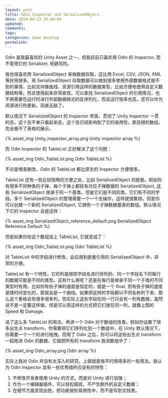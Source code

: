 ```yaml
---
layout: post
title: Odin Inspector and SerializedObject.
date: 2019-04-23 19:40:04
updated:
comments:
tags:
categories: Game Develop
permalink:
---
```


Odin 是我最喜欢的 Unity Asset 之一，但我目前只喜欢用 Odin 的 Inspector, 而不爱用它的 Serializer, 规避风险。

<!--more-->

我也很喜欢用 SerializedObject 来做数据存取，这比用 Excel, CSV, JSON, XML 等好用很多。用 SerializedObject 存取数据可以做到很多使用外部数据格式做不到的事情，比如支持像曲线、资源引用这样的数据类型，比如方便地使用自定义数据结构等。而且使用起来非常直观，可以查找 SerializedObject 的引用情况，也不再需要在运行时进行外部数据格式的反序列化，而且运行效率也高，还可以作为资源进行热更新。简直无敌了。

默认情况下 SerializedObject 的 Inspector 界面，贯彻了 Unity Inspector 一贯的丑。这个丑不单只看起来丑，这个丑已经影响到了它的易用性。那丑陋的数组，完全做不了表格的展示。

{% asset_img Unity_inspector_array.png Unity inspector array %}

而 Odin Inspector 的 TableList 正好解决了这个问题：

{% asset_img Odin_TableList.png Odin TableList %}

不论是增查删改，Odin 的 TableList 都比原生的 Inspector 方便很多。

TableList 还有一些比较隐晦的方便之处，比如 SerializedObject 的嵌套。假如你有很多不同种类的子弹，每个子弹上都挂有对应子弹数据的 SerializedObject, 这些 SerializedObject 继承于同一个基类，但是它们是不同的类，它们有不同的字段。多个 SerializedObject 的管理需要一个一个去操作，这样就很繁琐。但是你可以创建一个新的 SerializedObject, 它拥有一个子弹数据基类的数组。默认情况下它的 Inspector 会是这样：

{% asset_img SerializedObject_reference_default.png SerializedObject Reference Default %}

但是如果你给这个数组加上 TableList, 它就变成了：

{% asset_img Odin_TableList.png Odin TableList %}

对 TableList 中的字段进行修改，会应用到嵌套引用的 SerializedObject 中，非常的方便。

TableList 有一个特性，它的列是按照字段名进行排列的，同一个字段名下的每行的数据可能是不同的类型。这有什么用呢？还是在每行是继承于同一个子类的不同类型时有用。比如你有些子弹的速度是恒定的，就是一个 float, 而有些子弹的速度是随时间变化的，那就会是一个曲线。如果把这样的字段都以不同名称列下来，那么这个表格会有很多很多列。但实际上这些字段在同一行只会有一列有数据，虽然说不是一定要这样做，但是可以用这样的方式把它们放在同一列，就像上图的 Speed 和 Damage.

说了这么多 TableList 的用法，再讲一个 Odin 对于数组的改善。假如你设置了很多出生点 transform，你需要把它们序列化到一个数组中，在 Unity 默认情况下，你需要一个一个的进行拖拽。而用了 Odin 之后，你可以将这些出生点 transform 一起拖进 Odin 的数据，它就把所有的 transform 放进数组中了：

{% asset_img Odin_array.png Odin array %}

实际上我对 Odin 并没有太深入的研究，上面就是我平时用得多的一些用法。我认为 Odin Inspector 具有一些优秀插件应该有的特性：

1. 不修改开发者使用 Unity 的方式，而是对 Unity 进行加强；
2. 作为一个编辑器插件，可以轻松插拔，不产生额外的自定义数据；
3. 在细节方面变现出色，把功能做到易用性中，而不是写到文档里。


